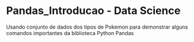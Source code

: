 # Pandas_Introducao - Data Science

Usando conjunto de dados dos tipos de Pokemon para demonstrar alguns comandos importantes da biblioteca Python Pandas
